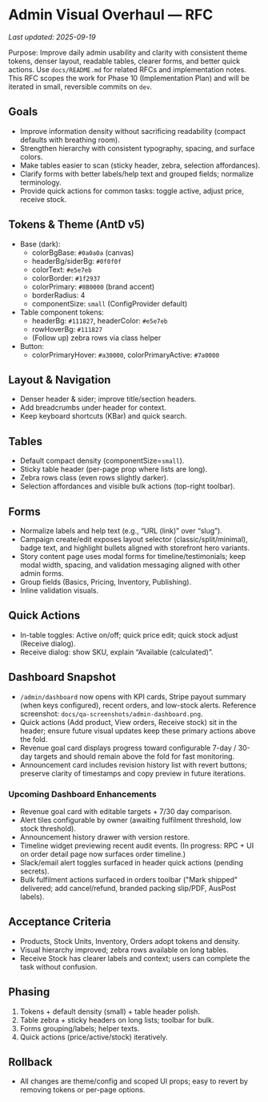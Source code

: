 # Admin Visual Overhaul — RFC

_Last updated: 2025-09-19_

Purpose: Improve daily admin usability and clarity with consistent theme tokens, denser layout, readable tables, clearer forms, and better quick actions. Use `docs/README.md` for related RFCs and implementation notes. This RFC scopes the work for Phase 10 (Implementation Plan) and will be iterated in small, reversible commits on `dev`.

## Goals
- Improve information density without sacrificing readability (compact defaults with breathing room).
- Strengthen hierarchy with consistent typography, spacing, and surface colors.
- Make tables easier to scan (sticky header, zebra, selection affordances).
- Clarify forms with better labels/help text and grouped fields; normalize terminology.
- Provide quick actions for common tasks: toggle active, adjust price, receive stock.

## Tokens & Theme (AntD v5)
- Base (dark):
  - colorBgBase: `#0a0a0a` (canvas)
  - headerBg/siderBg: `#0f0f0f`
  - colorText: `#e5e7eb`
  - colorBorder: `#1f2937`
  - colorPrimary: `#8B0000` (brand accent)
  - borderRadius: 4
  - componentSize: `small` (ConfigProvider default)
- Table component tokens:
  - headerBg: `#111827`, headerColor: `#e5e7eb`
  - rowHoverBg: `#111827`
  - (Follow up) zebra rows via class helper
- Button:
  - colorPrimaryHover: `#a30000`, colorPrimaryActive: `#7a0000`

## Layout & Navigation
- Denser header & sider; improve title/section headers.
- Add breadcrumbs under header for context.
- Keep keyboard shortcuts (KBar) and quick search.

## Tables
- Default compact density (componentSize=`small`).
- Sticky table header (per-page prop where lists are long).
- Zebra rows class (even rows slightly darker).
- Selection affordances and visible bulk actions (top-right toolbar).

## Forms
- Normalize labels and help text (e.g., “URL (link)” over “slug”).
- Campaign create/edit exposes layout selector (classic/split/minimal), badge text, and highlight bullets aligned with storefront hero variants.
- Story content page uses modal forms for timeline/testimonials; keep modal width, spacing, and validation messaging aligned with other admin forms.
- Group fields (Basics, Pricing, Inventory, Publishing).
- Inline validation visuals.

## Quick Actions
- In-table toggles: Active on/off; quick price edit; quick stock adjust (Receive dialog).
- Receive dialog: show SKU, explain “Available (calculated)”.

## Dashboard Snapshot
- `/admin/dashboard` now opens with KPI cards, Stripe payout summary (when keys configured), recent orders, and low-stock alerts. Reference screenshot: `docs/qa-screenshots/admin-dashboard.png`.
- Quick actions (Add product, View orders, Receive stock) sit in the header; ensure future visual updates keep these primary actions above the fold.
- Revenue goal card displays progress toward configurable 7-day / 30-day targets and should remain above the fold for fast monitoring.
- Announcement card includes revision history list with revert buttons; preserve clarity of timestamps and copy preview in future iterations.

### Upcoming Dashboard Enhancements
- Revenue goal card with editable targets + 7/30 day comparison.
- Alert tiles configurable by owner (awaiting fulfilment threshold, low stock threshold).
- Announcement history drawer with version restore.
- Timeline widget previewing recent audit events. (In progress: RPC + UI on order detail page now surfaces order timeline.)
- Slack/email alert toggles surfaced in header quick actions (pending secrets).
- Bulk fulfilment actions surfaced in orders toolbar ("Mark shipped" delivered; add cancel/refund, branded packing slip/PDF, AusPost labels).

## Acceptance Criteria
- Products, Stock Units, Inventory, Orders adopt tokens and density.
- Visual hierarchy improved; zebra rows available on long tables.
- Receive Stock has clearer labels and context; users can complete the task without confusion.

## Phasing
1) Tokens + default density (small) + table header polish.
2) Table zebra + sticky headers on long lists; toolbar for bulk.
3) Forms grouping/labels; helper texts.
4) Quick actions (price/active/stock) iteratively.

## Rollback
- All changes are theme/config and scoped UI props; easy to revert by removing tokens or per-page options.
